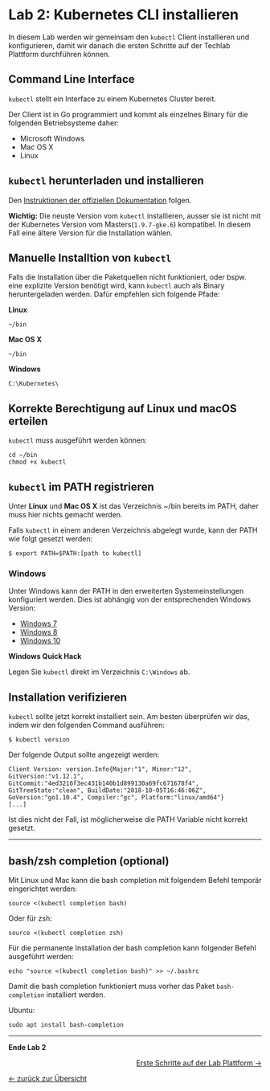 # Lab 2: Kubernetes CLI installieren

In diesem Lab werden wir gemeinsam den `kubectl` Client installieren und konfigurieren, damit wir danach die ersten Schritte auf der Techlab Plattform durchführen können.


## Command Line Interface

`kubectl` stellt ein Interface zu einem Kubernetes Cluster bereit.

Der Client ist in Go programmiert und kommt als einzelnes Binary für die folgenden Betriebsysteme daher:

- Microsoft Windows
- Mac OS X
- Linux


## `kubectl` herunterladen und installieren

Den [Instruktionen der offiziellen Dokumentation](https://kubernetes.io/docs/tasks/tools/install-kubectl/) folgen.

**Wichtig:** Die neuste Version vom `kubectl` installieren, ausser sie ist nicht mit der Kubernetes Version vom Masters(`1.9.7-gke.6`) kompatibel.
In diesem Fall eine ältere Version für die Installation wählen.


## Manuelle Installtion von `kubectl`

Falls die Installation über die Paketquellen nicht funktioniert, oder bspw. eine explizite Version benötigt wird, kann `kubectl` auch als Binary heruntergeladen werden.
Dafür empfehlen sich folgende Pfade:

**Linux**

```
~/bin
```

**Mac OS X**

```
~/bin
```

**Windows**

```
C:\Kubernetes\
```


## Korrekte Berechtigung auf Linux und macOS erteilen

`kubectl` muss ausgeführt werden können:

```
cd ~/bin
chmod +x kubectl
```


## `kubectl` im PATH registrieren

Unter **Linux** und **Mac OS X** ist das Verzeichnis ~/bin bereits im PATH, daher muss hier nichts gemacht werden.

Falls `kubectl` in einem anderen Verzeichnis abgelegt wurde, kann der PATH wie folgt gesetzt werden:

```
$ export PATH=$PATH:[path to kubectl]
```


### Windows

Unter Windows kann der PATH in den erweiterten Systemeinstellungen konfiguriert werden. Dies ist abhängig von der entsprechenden Windows Version:

- [Windows 7](http://geekswithblogs.net/renso/archive/2009/10/21/how-to-set-the-windows-path-in-windows-7.aspx)
- [Windows 8](http://www.itechtics.com/customize-windows-environment-variables/)
- [Windows 10](http://techmixx.de/windows-10-umgebungsvariablen-bearbeiten/)

**Windows Quick Hack**

Legen Sie `kubectl` direkt im Verzeichnis `C:\Windows` ab.


## Installation verifizieren

`kubectl` sollte jetzt korrekt installiert sein. Am besten überprüfen wir das, indem wir den folgenden Command ausführen:

```
$ kubectl version
```

Der folgende Output sollte angezeigt werden:

```
Client Version: version.Info{Major:"1", Minor:"12", GitVersion:"v1.12.1", GitCommit:"4ed3216f3ec431b140b1d899130a69fc671678f4", GitTreeState:"clean", BuildDate:"2018-10-05T16:46:06Z", GoVersion:"go1.10.4", Compiler:"gc", Platform:"linux/amd64"}
[...]
```

Ist dies nicht der Fall, ist möglicherweise die PATH Variable nicht korrekt gesetzt.

---

## bash/zsh completion (optional)

Mit Linux und Mac kann die bash completion mit folgendem Befehl temporär eingerichtet werden:

```
source <(kubectl completion bash)
```

Oder für zsh:
```
source <(kubectl completion zsh)
```

Für die permanente Installation der bash completion kann folgender Befehl ausgeführt werden:

```
echo "source <(kubectl completion bash)" >> ~/.bashrc
```

Damit die bash completion funktioniert muss vorher das Paket `bash-completion` installiert werden.

Ubuntu:

```
sudo apt install bash-completion
```

---

**Ende Lab 2**

<p width="100px" align="right"><a href="03_first_steps.md">Erste Schritte auf der Lab Plattform →</a></p>

[← zurück zur Übersicht](../README.md)
